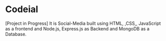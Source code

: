 # Codeial
[Project in Progress] It is Social-Media built using HTML, ,CSS,, JavaScript  as a frontend and Node.js, Express.js as Backend and MongoDB as a Database. 
